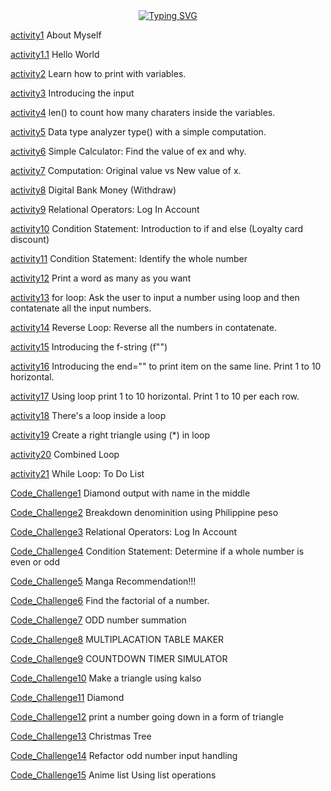 <div align="center">
  <a href="https://git.io/typing-svg"
    ><img
      src="https://readme-typing-svg.demolab.com?font=Righteous&size=35&color=3399FF&center=true&vCenter=true&width=500&height=70&duration=4000&lines=My+Activity;On+ITCS_102;"
      alt="Typing SVG"
  /></a>
</div>


[activity1](https://github.com/robertIT1A/ITCS102-FUNDAMENTALS-PROGRAMMING-PYTHON/blob/main/activity1.txt) About Myself

[activity1.1](https://github.com/robertIT1A/ITCS102-FUNDAMENTALS-PROGRAMMING-PYTHON/blob/main/activity1.py) Hello World

[activity2](https://github.com/robertIT1A/ITCS102-FUNDAMENTALS-PROGRAMMING-PYTHON/blob/main/activity2.py) Learn how to print with variables.

[activity3](https://github.com/robertIT1A/ITCS102-FUNDAMENTALS-PROGRAMMING-PYTHON/blob/main/activity3.py) Introducing the input

[activity4](https://github.com/robertIT1A/ITCS102-FUNDAMENTALS-PROGRAMMING-PYTHON/blob/main/activity4.py) len() to count how many charaters inside the variables.

[activity5](https://github.com/robertIT1A/ITCS102-FUNDAMENTALS-PROGRAMMING-PYTHON/blob/main/activity5.py) Data type analyzer type() with a simple computation.

[activity6](https://github.com/robertIT1A/ITCS102-FUNDAMENTALS-PROGRAMMING-PYTHON/blob/main/activity6.py) Simple Calculator: Find the value of ex and why.

[activity7](https://github.com/robertIT1A/ITCS102-FUNDAMENTALS-PROGRAMMING-PYTHON/blob/main/activity7.py) Computation: Original value vs New value of x.

[activity8](https://github.com/robertIT1A/ITCS102-FUNDAMENTALS-PROGRAMMING-PYTHON/blob/main/activity8.py) Digital Bank Money (Withdraw)

[activity9](https://github.com/robertIT1A/ITCS102-FUNDAMENTALS-PROGRAMMING-PYTHON/blob/main/activity9.py) Relational Operators: Log In Account

[activity10](https://github.com/robertIT1A/ITCS102-FUNDAMENTALS-PROGRAMMING-PYTHON/blob/main/activity10.py) Condition Statement: Introduction to if and else (Loyalty card discount)

[activity11](https://github.com/robertIT1A/ITCS102-FUNDAMENTALS-PROGRAMMING-PYTHON/blob/main/activity11.py) Condition Statement: Identify the whole number

[activity12](https://github.com/robertIT1A/ITCS102-FUNDAMENTALS-PROGRAMMING-PYTHON/blob/main/activity12.py) Print a word as many as you want

[activity13](https://github.com/robertIT1A/ITCS102-FUNDAMENTALS-PROGRAMMING-PYTHON/blob/main/activity13.py) for loop: Ask the user to input a number using loop and then contatenate all the input numbers.

[activity14](https://github.com/robertIT1A/ITCS102-FUNDAMENTALS-PROGRAMMING-PYTHON/blob/main/activity14.py) Reverse Loop: Reverse all the numbers in  contatenate.

[activity15](https://github.com/robertIT1A/ITCS102-FUNDAMENTALS-PROGRAMMING-PYTHON/blob/main/activity15.py) Introducing the f-string (f"")

[activity16](https://github.com/robertIT1A/ITCS102-FUNDAMENTALS-PROGRAMMING-PYTHON/blob/main/activity16.py) Introducing the end="" to print item on the same line. Print 1 to 10 horizontal.

[activity17](https://github.com/robertIT1A/ITCS102-FUNDAMENTALS-PROGRAMMING-PYTHON/blob/main/activity17.py) Using loop print 1 to 10 horizontal. Print 1 to 10 per each row.

[activity18](https://github.com/robertIT1A/ITCS102-FUNDAMENTALS-PROGRAMMING-PYTHON/blob/main/activity18.py) There's a loop inside a loop

[activity19](https://github.com/robertIT1A/ITCS102-FUNDAMENTALS-PROGRAMMING-PYTHON/blob/main/activity19.py) Create a right triangle using (*) in loop

[activity20](https://github.com/robertIT1A/ITCS102-FUNDAMENTALS-PROGRAMMING-PYTHON/blob/main/activity20.py) Combined Loop

[activity21](https://github.com/robertIT1A/ITCS102-FUNDAMENTALS-PROGRAMMING-PYTHON/blob/main/activity21.py) While Loop: To Do List

[Code_Challenge1](https://github.com/robertIT1A/ITCS102-FUNDAMENTALS-PROGRAMMING-PYTHON/blob/main/code_challenge1.py) Diamond output with name in the middle

[Code_Challenge2](https://github.com/robertIT1A/ITCS102-FUNDAMENTALS-PROGRAMMING-PYTHON/blob/main/code_challenge2.py) Breakdown denominition using Philippine peso

[Code_Challenge3](https://github.com/robertIT1A/ITCS102-FUNDAMENTALS-PROGRAMMING-PYTHON/blob/main/code_challenge3.py)  Relational Operators: Log In Account

[Code_Challenge4](https://github.com/robertIT1A/ITCS102-FUNDAMENTALS-PROGRAMMING-PYTHON/blob/main/code_challenge4.py) Condition Statement: Determine if a whole number is even or odd

[Code_Challenge5](https://github.com/robertIT1A/ITCS102-FUNDAMENTALS-PROGRAMMING-PYTHON/blob/main/code_challenge5.py) Manga Recommendation!!!

[Code_Challenge6](https://github.com/robertIT1A/ITCS102-FUNDAMENTALS-PROGRAMMING-PYTHON/blob/main/code_challenge6.py) Find the factorial of a number.

[Code_Challenge7](https://github.com/robertIT1A/ITCS102-FUNDAMENTALS-PROGRAMMING-PYTHON/blob/main/code_challenge7.py) ODD number summation

[Code_Challenge8](https://github.com/robertIT1A/ITCS102-FUNDAMENTALS-PROGRAMMING-PYTHON/blob/main/code_challenge8.py) MULTIPLACATION TABLE MAKER

[Code_Challenge9](https://github.com/robertIT1A/ITCS102-FUNDAMENTALS-PROGRAMMING-PYTHON/blob/main/code_challenge9.py) COUNTDOWN TIMER SIMULATOR

[Code_Challenge10](https://github.com/robertIT1A/ITCS102-FUNDAMENTALS-PROGRAMMING-PYTHON/blob/main/code_challenge10.py) 
Make a triangle using kalso

[Code_Challenge11](https://github.com/robertIT1A/ITCS102-FUNDAMENTALS-PROGRAMMING-PYTHON/blob/main/code_challenge11.py) Diamond

[Code_Challenge12](https://github.com/robertIT1A/ITCS102-FUNDAMENTALS-PROGRAMMING-PYTHON/blob/main/code_challenge12.py) print a number going down in a form of triangle 

[Code_Challenge13](https://github.com/robertIT1A/ITCS102-FUNDAMENTALS-PROGRAMMING-PYTHON/blob/main/code_challenge13.py) Christmas Tree

[Code_Challenge14](https://github.com/robertIT1A/ITCS102-FUNDAMENTALS-PROGRAMMING-PYTHON/blob/main/code_challenge14.py) Refactor odd number input handling

[Code_Challenge15](https://github.com/robertIT1A/ITCS102-FUNDAMENTALS-PROGRAMMING-PYTHON/blob/main/code_challenge15.py) Anime list Using list operations
